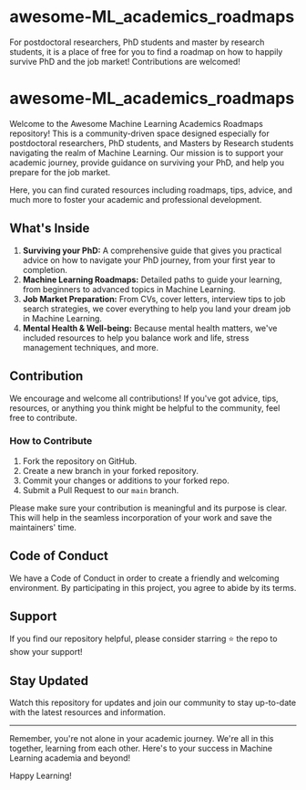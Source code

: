 # awesome-ML_academics_roadmaps
For postdoctoral researchers, PhD students and master by research students, it is a place of free for you to find a roadmap on how to happily survive PhD and the job market! Contributions are welcomed!
# awesome-ML_academics_roadmaps

Welcome to the Awesome Machine Learning Academics Roadmaps repository! This is a community-driven space designed especially for postdoctoral researchers, PhD students, and Masters by Research students navigating the realm of Machine Learning. Our mission is to support your academic journey, provide guidance on surviving your PhD, and help you prepare for the job market.

Here, you can find curated resources including roadmaps, tips, advice, and much more to foster your academic and professional development.

## What's Inside

1. **Surviving your PhD:** A comprehensive guide that gives you practical advice on how to navigate your PhD journey, from your first year to completion.
2. **Machine Learning Roadmaps:** Detailed paths to guide your learning, from beginners to advanced topics in Machine Learning.
3. **Job Market Preparation:** From CVs, cover letters, interview tips to job search strategies, we cover everything to help you land your dream job in Machine Learning.
4. **Mental Health & Well-being:** Because mental health matters, we've included resources to help you balance work and life, stress management techniques, and more.

## Contribution

We encourage and welcome all contributions! If you've got advice, tips, resources, or anything you think might be helpful to the community, feel free to contribute.

### How to Contribute

1. Fork the repository on GitHub.
2. Create a new branch in your forked repository.
3. Commit your changes or additions to your forked repo.
4. Submit a Pull Request to our `main` branch.

Please make sure your contribution is meaningful and its purpose is clear. This will help in the seamless incorporation of your work and save the maintainers' time.

## Code of Conduct

We have a Code of Conduct in order to create a friendly and welcoming environment. By participating in this project, you agree to abide by its terms.

## Support

If you find our repository helpful, please consider starring :star: the repo to show your support! 

## Stay Updated

Watch this repository for updates and join our community to stay up-to-date with the latest resources and information.

----

Remember, you're not alone in your academic journey. We're all in this together, learning from each other. Here's to your success in Machine Learning academia and beyond!

Happy Learning!
